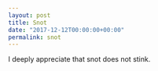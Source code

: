```yaml
---
layout: post
title: Snot
date: "2017-12-12T00:00:00+00:00"
permalink: snot
---
```


I deeply appreciate that snot does not stink.
